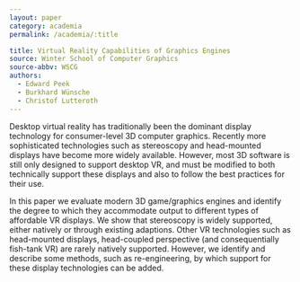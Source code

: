 ```yaml
---
layout: paper
category: academia
permalink: /academia/:title

title: Virtual Reality Capabilities of Graphics Engines
source: Winter School of Computer Graphics
source-abbv: WSCG
authors:
  - Edward Peek
  - Burkhard Wünsche
  - Christof Lutteroth
---
```

Desktop virtual reality has traditionally been the dominant display technology for consumer-level 3D computer graphics.
Recently more sophisticated technologies such as stereoscopy and head-mounted displays have become more widely available.
However, most 3D software is still only designed to support desktop VR, and must be modified to both technically support these displays and also to follow the best practices for their use.

In this paper we evaluate modern 3D game/graphics engines and identify the degree to which they accommodate output to different types of affordable VR displays.
We show that stereoscopy is widely supported, either natively or through existing adaptions.
Other VR technologies such as head-mounted displays, head-coupled perspective (and consequentially fish-tank VR) are rarely natively supported.
However, we identify and describe some methods, such as re-engineering, by which support for these display technologies can be added.
